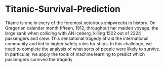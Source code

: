 # Titanic-Survival-Prediction
Titanic is one in every of the foremost notorious shipwrecks in history. On Gregorian calendar month fifteen, 1912, throughout her maiden voyage, the large sank when colliding with AN iceberg, killing 1502 out of 2224 passengers and crew. This sensational tragedy afraid the international community and led to higher safety rules for ships.  In this challenge, we need to complete the analysis of what sorts of people were likely to survive. In particular, we apply the tools of machine learning to predict which passengers survived the tragedy
